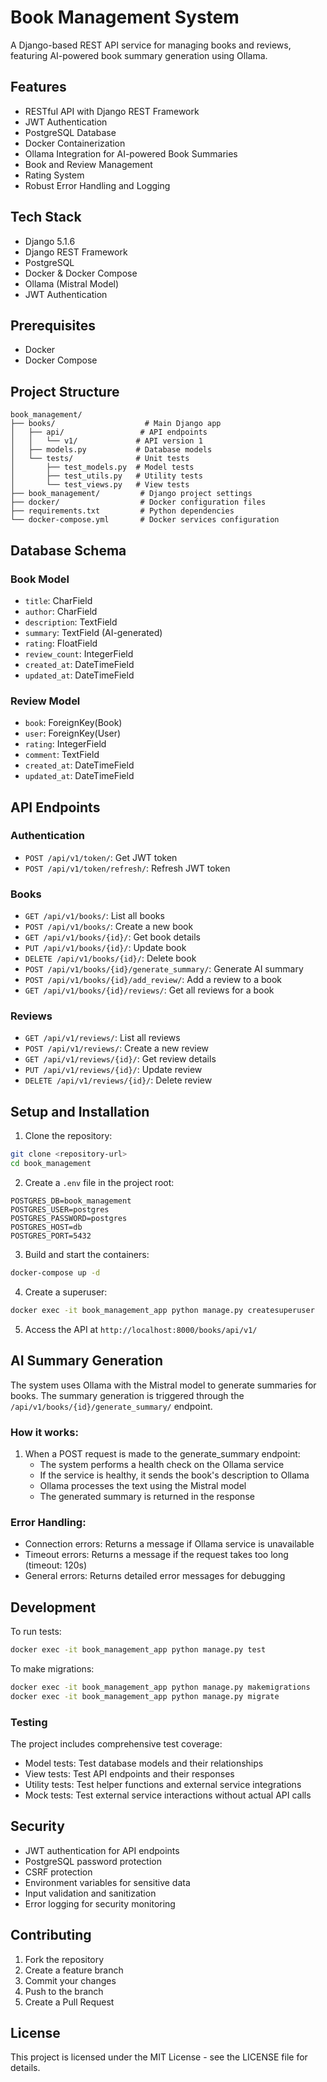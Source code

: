 # Book Management System

A Django-based REST API service for managing books and reviews, featuring AI-powered book summary generation using Ollama.

## Features

- RESTful API with Django REST Framework
- JWT Authentication
- PostgreSQL Database
- Docker Containerization
- Ollama Integration for AI-powered Book Summaries
- Book and Review Management
- Rating System
- Robust Error Handling and Logging

## Tech Stack

- Django 5.1.6
- Django REST Framework
- PostgreSQL
- Docker & Docker Compose
- Ollama (Mistral Model)
- JWT Authentication

## Prerequisites

- Docker
- Docker Compose

## Project Structure

```
book_management/
├── books/                    # Main Django app
│   ├── api/                 # API endpoints
│   │   └── v1/             # API version 1
│   ├── models.py           # Database models
│   └── tests/              # Unit tests
│       ├── test_models.py  # Model tests
│       ├── test_utils.py   # Utility tests
│       └── test_views.py   # View tests
├── book_management/         # Django project settings
├── docker/                  # Docker configuration files
├── requirements.txt         # Python dependencies
└── docker-compose.yml       # Docker services configuration
```

## Database Schema

### Book Model
- `title`: CharField
- `author`: CharField
- `description`: TextField
- `summary`: TextField (AI-generated)
- `rating`: FloatField
- `review_count`: IntegerField
- `created_at`: DateTimeField
- `updated_at`: DateTimeField

### Review Model
- `book`: ForeignKey(Book)
- `user`: ForeignKey(User)
- `rating`: IntegerField
- `comment`: TextField
- `created_at`: DateTimeField
- `updated_at`: DateTimeField

## API Endpoints

### Authentication
- `POST /api/v1/token/`: Get JWT token
- `POST /api/v1/token/refresh/`: Refresh JWT token

### Books
- `GET /api/v1/books/`: List all books
- `POST /api/v1/books/`: Create a new book
- `GET /api/v1/books/{id}/`: Get book details
- `PUT /api/v1/books/{id}/`: Update book
- `DELETE /api/v1/books/{id}/`: Delete book
- `POST /api/v1/books/{id}/generate_summary/`: Generate AI summary
- `POST /api/v1/books/{id}/add_review/`: Add a review to a book
- `GET /api/v1/books/{id}/reviews/`: Get all reviews for a book

### Reviews
- `GET /api/v1/reviews/`: List all reviews
- `POST /api/v1/reviews/`: Create a new review
- `GET /api/v1/reviews/{id}/`: Get review details
- `PUT /api/v1/reviews/{id}/`: Update review
- `DELETE /api/v1/reviews/{id}/`: Delete review

## Setup and Installation

1. Clone the repository:
```bash
git clone <repository-url>
cd book_management
```

2. Create a `.env` file in the project root:
```env
POSTGRES_DB=book_management
POSTGRES_USER=postgres
POSTGRES_PASSWORD=postgres
POSTGRES_HOST=db
POSTGRES_PORT=5432
```

3. Build and start the containers:
```bash
docker-compose up -d
```

4. Create a superuser:
```bash
docker exec -it book_management_app python manage.py createsuperuser
```

5. Access the API at `http://localhost:8000/books/api/v1/`

## AI Summary Generation

The system uses Ollama with the Mistral model to generate summaries for books. The summary generation is triggered through the `/api/v1/books/{id}/generate_summary/` endpoint.

### How it works:
1. When a POST request is made to the generate_summary endpoint:
   - The system performs a health check on the Ollama service
   - If the service is healthy, it sends the book's description to Ollama
   - Ollama processes the text using the Mistral model
   - The generated summary is returned in the response

### Error Handling:
- Connection errors: Returns a message if Ollama service is unavailable
- Timeout errors: Returns a message if the request takes too long (timeout: 120s)
- General errors: Returns detailed error messages for debugging

## Development

To run tests:
```bash
docker exec -it book_management_app python manage.py test
```

To make migrations:
```bash
docker exec -it book_management_app python manage.py makemigrations
docker exec -it book_management_app python manage.py migrate
```

### Testing
The project includes comprehensive test coverage:
- Model tests: Test database models and their relationships
- View tests: Test API endpoints and their responses
- Utility tests: Test helper functions and external service integrations
- Mock tests: Test external service interactions without actual API calls

## Security

- JWT authentication for API endpoints
- PostgreSQL password protection
- CSRF protection
- Environment variables for sensitive data
- Input validation and sanitization
- Error logging for security monitoring

## Contributing

1. Fork the repository
2. Create a feature branch
3. Commit your changes
4. Push to the branch
5. Create a Pull Request

## License

This project is licensed under the MIT License - see the LICENSE file for details.
